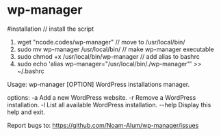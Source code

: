 # wp-manager

#installation
// install the script
1. wget "ncode.codes/wp-manager"
// move to /usr/local/bin/
2. sudo mv wp-manager /usr/local/bin/
// make wp-manager executable
3. sudo chmod +x /usr/local/bin/wp-manager
// add alias to bashrc
4. sudo echo 'alias wp-manager="/usr/local/bin/./wp-manager"' >> ~/.bashrc

Usage: wp-manager [OPTION]
WordPress installations manager.

options:
    -a                  Add a new WordPress website.
    -r                  Remove a WordPress installation.
    -l                  List all available WordPress installation.
    --help              Display this help and exit.

Report bugs to: https://github.com/Noam-Alum/wp-manager/issues
